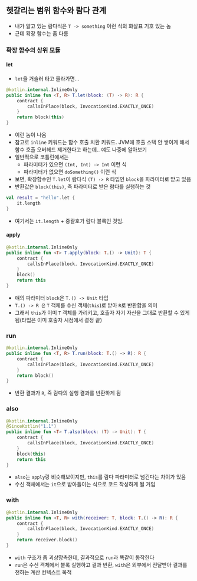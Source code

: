 ## 헷갈리는 범위 함수와 람다 관계
- 내가 알고 있는 람다식은 `T -> something` 이런 식의 화살표 기호 있는 놈
- 근데 확장 함수는 좀 다름

### 확장 함수의 상위 모듈
#### let

- `let`을 거슬러 타고 올라가면...
```kotlin
@kotlin.internal.InlineOnly
public inline fun <T, R> T.let(block: (T) -> R): R {
    contract {
        callsInPlace(block, InvocationKind.EXACTLY_ONCE)
    }
    return block(this)
}
```
- 이런 놈이 나옴
- 참고로 `inline` 키워드는 함수 호출 치환 키워드. JVM에 호출 스택 안 쌓이게 해서 함수 호출 오버헤드 제거한다고 하는데.. 얘도 나중에 알아보기
- 일반적으로 코틀린에서는
  - 파라미터가 있으면 `(Int, Int) -> Int` 이런 식
  - 파라미터가 없으면 `doSomething()` 이런 식
- 보면, 확장함수인 `T.let`이 람다식 `(T) -> R` 타입인 `block`을 파라미터로 받고 있음
- 반환값은 `block(this)`, 즉 파라미터로 받은 람다를 실행하는 것
```kotlin
val result = "hello".let {
    it.length
}
```
- 여기서는 `it.length` + 중괄호가 람다 블록인 것임.

#### apply
```kotlin
@kotlin.internal.InlineOnly
public inline fun <T> T.apply(block: T.() -> Unit): T {
    contract {
        callsInPlace(block, InvocationKind.EXACTLY_ONCE)
    }
    block()
    return this
}
```
- 얘의 파라미터 `block`은 `T.() -> Unit` 타입
- `T.() -> R 은` `T` 객체를 수신 객체(`this`)로 받아 `R`로 반환함을 의미
- 그래서 `this`가 이미 `T` 객체를 가리키고, 호출자 자기 자신을 그대로 반환할 수 있게 됨(타입은 이미 호출자 시점에서 결정 끝)

### run
```kotlin
@kotlin.internal.InlineOnly
public inline fun <T, R> T.run(block: T.() -> R): R {
    contract {
        callsInPlace(block, InvocationKind.EXACTLY_ONCE)
    }
    return block()
}
```
- 반환 결과가 `R`, 즉 람다의 실행 결과를 반환하게 됨

### also
```kotlin
@kotlin.internal.InlineOnly
@SinceKotlin("1.1")
public inline fun <T> T.also(block: (T) -> Unit): T {
    contract {
        callsInPlace(block, InvocationKind.EXACTLY_ONCE)
    }
    block(this)
    return this
}
```
- `also`는 `apply`랑 비슷해보이지만, `this`를 람다 파라미터로 넘긴다는 차이가 있음
- 수신 객체에서는 `it`으로 받아들이는 식으로 코드 작성하게 될 거임

### with
```kotlin
@kotlin.internal.InlineOnly
public inline fun <T, R> with(receiver: T, block: T.() -> R): R {
    contract {
        callsInPlace(block, InvocationKind.EXACTLY_ONCE)
    }
    return receiver.block()
}
```
- `with` 구조가 좀 괴상망측한데, 결과적으로 `run`과 똑같이 동작한다
- `run`은 수신 객체에서 블록 실행하고 결과 반환, `with`은 외부에서 전달받아 결과를 전하는 계산 컨텍스트 목적
